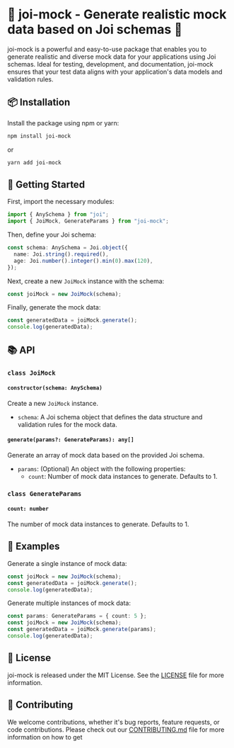🌟 joi-mock - Generate realistic mock data based on Joi schemas 🌟
==================================================================

joi-mock is a powerful and easy-to-use package that enables you to generate realistic and diverse mock data for your applications using Joi schemas. Ideal for testing, development, and documentation, joi-mock ensures that your test data aligns with your application's data models and validation rules.

📦 Installation
---------------

Install the package using npm or yarn:



```bash
npm install joi-mock
```

or



```bash
yarn add joi-mock
```

🚀 Getting Started
------------------

First, import the necessary modules:



```typescript
import { AnySchema } from "joi";
import { JoiMock, GenerateParams } from "joi-mock";
```

Then, define your Joi schema:



```typescript
const schema: AnySchema = Joi.object({
  name: Joi.string().required(),
  age: Joi.number().integer().min(0).max(120),
});
```

Next, create a new `JoiMock` instance with the schema:



```typescript
const joiMock = new JoiMock(schema);
```

Finally, generate the mock data:



```typescript
const generatedData = joiMock.generate();
console.log(generatedData);
```

📚 API
------

### `class JoiMock`

#### `constructor(schema: AnySchema)`

Create a new `JoiMock` instance.

*   `schema`: A Joi schema object that defines the data structure and validation rules for the mock data.

#### `generate(params?: GenerateParams): any[]`

Generate an array of mock data based on the provided Joi schema.

*   `params`: (Optional) An object with the following properties:
    *   `count`: Number of mock data instances to generate. Defaults to 1.

### `class GenerateParams`

#### `count: number`

The number of mock data instances to generate. Defaults to 1.

🧪 Examples
-----------

Generate a single instance of mock data:



```typescript
const joiMock = new JoiMock(schema);
const generatedData = joiMock.generate();
console.log(generatedData);
```

Generate multiple instances of mock data:



```typescript
const params: GenerateParams = { count: 5 };
const joiMock = new JoiMock(schema);
const generatedData = joiMock.generate(params);
console.log(generatedData);
```

📖 License
----------

joi-mock is released under the MIT License. See the [LICENSE](./LICENSE) file for more information.

🤝 Contributing
---------------

We welcome contributions, whether it's bug reports, feature requests, or code contributions. Please check out our [CONTRIBUTING.md](./CONTRIBUTING.md) file for more information on how to get

